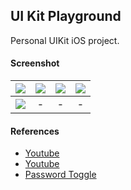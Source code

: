 ## UI Kit Playground ##

Personal UIKit iOS project.

#### Screenshot ####
| ![](https://i.imgur.com/AHW9LJ0.png) | ![](https://i.imgur.com/5IZDBP0.png) | ![](https://i.imgur.com/ccx2iSI.png) | ![](https://i.imgur.com/6KbhQz6.png) |
| :---: | :---: | :---: | :---: |
| ![](https://i.imgur.com/01DXDkO.png) | - | - | - |

#### References ####
- [Youtube](https://youtu.be/cErQiJhLBOY)
- [Youtube](https://youtu.be/32rp1mtCg-Q)
- [Password Toggle](https://levelup.gitconnected.com/beginner-ios-dev-embed-a-secure-text-entry-toggle-button-into-a-uitextfield-17bacfc87608)